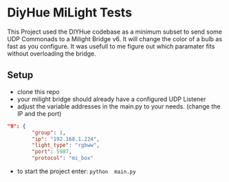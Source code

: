 # DiyHue MiLight Tests

This Project used the DIYHue codebase as a minimum subset to send some UDP Commonads to a Milight Bridge v6.
It will change the color of a bulb as fast as you configure. It was usefull to me figure out which paramater fits without overloading the bridge.

## Setup

- clone this repo
- your milight bridge should already have a configured UDP Listener
- adjust the variable addresses in the main.py to your needs. (change the IP and the port)

``` JSON
"9": {
        "group": 1,
        "ip": "192.168.1.224",
        "light_type": "rgbww",
        "port": 5987,
        "protocol": "mi_box"
```

- to start the project enter: ``` python  main.py ```
